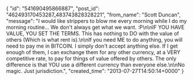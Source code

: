  {
   "id": "541690495866887",
   "post_id": "462493170453287_483743828328221",
   "from_name": "Scott Duncan",
   "message": "I would like strippers to blow me every morning while I do my morning routine... We don't always get what we want. :P\n\nIF YOU HAVE VALUE, YOU SET THE TERMS. This has nothing to DO with the value of others (Which is what rent is).\n\nIf you need ME to do anything, you will need to pay me in BITCOIN. I simply don't accept anything else. If I get enough of them, I can exchange them for any other currency, at a VERY competitive rate, to pay for things of value offered by others. The only difference is that YOU use a different currency than everyone else.\n\nNo magic. Just jurisdiction.",
   "created_time": "2013-07-27T14:50:14+0000"
 }
